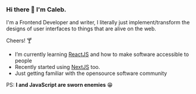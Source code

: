 ### Hi there 👋 I'm Caleb.

I'm a Frontend Developer and writer, I literally just implement/transform the designs of user interfaces to things that are alive on the web. 

Cheers! :cocktail:

- I’m currently learning [ReactJS](https://reactjs.com) and how to make software accessible to people
- Recently started using [NextJS](https://nextjs.org/) too.
- Just getting familiar with the opensource software community

PS: **I and JavaScript are sworn enemies** :grin:
